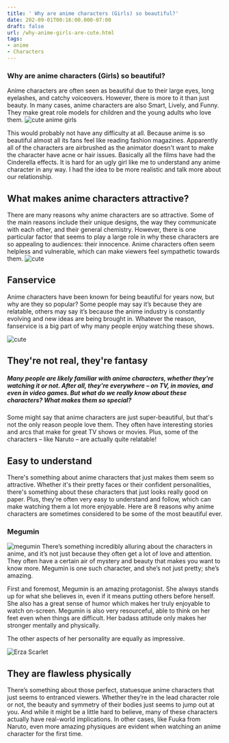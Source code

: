 ```yaml
---
title: ' Why are anime characters (Girls) so beautiful?'
date: 202-09-01T00:16:00.000-07:00
draft: false
url: /why-anime-girls-are-cute.html
tags: 
- anime
- Characters
---
```



### Why are anime characters (Girls) so beautiful?

Anime characters are often seen as beautiful due to their large eyes, long eyelashes, and catchy voiceovers. However, there is more to it than just beauty. In many cases, anime characters are also Smart, Lively, and Funny. They make great role models for children and the young adults who love them.
![cute anime girls](https://whatnerd.com/wp-content/uploads/2021/06/popular-anime-female-characters-the-time-i-got-reincarnated-as-slime-demon-lord-millim.jpg)
  

This would probably not have any difficulty at all. Because anime is so beautiful almost all its fans feel like reading fashion magazines. Apparently all of the characters are airbrushed as the animator doesn't want to make the character have acne or hair issues. Basically all the films have had the Cinderella effects. It is hard for an ugly girl like me to understand any anime character in any way. I had the idea to be more realistic and talk more about our relationship.

  

  

  

## What makes anime characters attractive?

  

There are many reasons why anime characters are so attractive. Some of the main reasons include their unique designs, the way they communicate with each other, and their general chemistry. However, there is one particular factor that seems to play a large role in why these characters are so appealing to audiences: their innocence. Anime characters often seem helpless and vulnerable, which can make viewers feel sympathetic towards them.
![cute](https://i0.wp.com/animegalaxyofficial.com/wp-content/uploads/2022/05/1106800.jpg?resize=750,422&ssl=1)
  

## Fanservice

Anime characters have been known for being beautiful for years now, but why are they so popular? Some people may say it’s because they are relatable, others may say it’s because the anime industry is constantly evolving and new ideas are being brought in. Whatever the reason, fanservice is a big part of why many people enjoy watching these shows.

  ![cute](https://qph.cf2.quoracdn.net/main-qimg-02aa976f834f133c751aa90e8a14d99d-lq)

## They're not real, they're fantasy

##### Many people are likely familiar with anime characters, whether they're watching it or not. After all, they're everywhere – on TV, in movies, and even in video games. But what do we really know about these characters? What makes them so special?

  

Some might say that anime characters are just super-beautiful, but that's not the only reason people love them. They often have interesting stories and arcs that make for great TV shows or movies. Plus, some of the characters – like Naruto – are actually quite relatable!

  

## Easy to understand

There's something about anime characters that just makes them seem so attractive. Whether it's their pretty faces or their confident personalities, there's something about these characters that just looks really good on paper. Plus, they're often very easy to understand and follow, which can make watching them a lot more enjoyable. Here are 8 reasons why anime characters are sometimes considered to be some of the most beautiful ever.

  

### Megumin

![megumin](https://repository-images.githubusercontent.com/56785718/dae38380-9d87-11e9-855f-02f50aa93278)
There’s something incredibly alluring about the characters in anime, and it’s not just because they often get a lot of love and attention. They often have a certain air of mystery and beauty that makes you want to know more. Megumin is one such character, and she’s not just pretty; she’s amazing.

  

First and foremost, Megumin is an amazing protagonist. She always stands up for what she believes in, even if it means putting others before herself. She also has a great sense of humor which makes her truly enjoyable to watch on-screen. Megumin is also very resourceful, able to think on her feet even when things are difficult. Her badass attitude only makes her stronger mentally and physically.

  

The other aspects of her personality are equally as impressive.

  

  ![Erza Scarlet](https://studiojakemedia.files.wordpress.com/2019/11/erza-scarlet-fairy-tail.png?w=1200)

  

## They are flawless physically

There’s something about those perfect, statuesque anime characters that just seems to entranced viewers. Whether they’re in the lead character role or not, the beauty and symmetry of their bodies just seems to jump out at you. And while it might be a little hard to believe, many of these characters actually have real-world implications. In other cases, like Fuuka from Naruto, even more amazing physiques are evident when watching an anime character for the first time.

  

  

  

  

  
